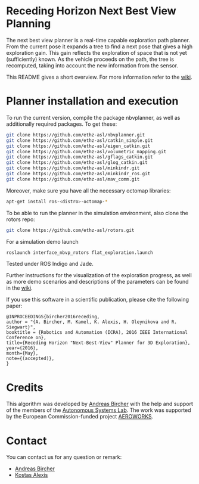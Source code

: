 # Receding Horizon Next Best View Planning

The next best view planner is a real-time capable exploration path planner. From the current pose it expands a tree to find a next pose that gives a high exploration gain. This gain reflects the exploration of space that is not yet (sufficiently) known. As the vehicle proceeds on the path, the tree is recomputed, taking into account the new information from the sensor.

This README gives a short overview. For more information refer to the [wiki](https://github.com/ethz-asl/nbvplanner/wiki).

# Planner installation and execution

To run the current version, compile the package nbvplanner, as well as additionally required packages. To get these:

```sh
git clone https://github.com/ethz-asl/nbvplanner.git
git clone https://github.com/ethz-asl/catkin_simple.git
git clone https://github.com/ethz-asl/eigen_catkin.git
git clone https://github.com/ethz-asl/volumetric_mapping.git
git clone https://github.com/ethz-asl/gflags_catkin.git
git clone https://github.com/ethz-asl/glog_catkin.git
git clone https://github.com/ethz-asl/minkindr.git
git clone https://github.com/ethz-asl/minkindr_ros.git
git clone https://github.com/ethz-asl/mav_comm.git
```

Moreover, make sure you have all the necessary octomap libraries:
```sh
apt-get install ros-<distro>-octomap-*
```

To be able to run the planner in the simulation environment, also clone the rotors repo:
```sh
git clone https://github.com/ethz-asl/rotors.git
```

For a simulation demo launch

```sh
roslaunch interface_nbvp_rotors flat_exploration.launch
```

Tested under ROS Indigo and Jade.

Further instructions for the visualization of the exploration progress, as well as more demo scenarios and descriptions of the parameters can be found in the [wiki](https://github.com/ethz-asl/nbvplanner/wiki).


If you use this software in a scientific publication, please cite the following paper:
```
@INPROCEEDINGS{bircher2016receding, 
author = "{A. Bircher, M. Kamel, K. Alexis, H. Oleynikova and R. Siegwart}",
booktitle = {Robotics and Automation (ICRA), 2016 IEEE International Conference on}, 
title={Receding Horizon "Next-Best-View" Planner for 3D Exploration},
year={2016}, 
month={May}, 
note={(accepted)}, 
}
```

# Credits

This algorithm was developed by [Andreas Bircher](mailto:bircher@gmx.ch) with the help and support of the members of the [Autonomous Systems Lab](http://www.asl.ethz.ch). The work was supported by the European Commission-funded project [AEROWORKS](http://www.aeroworks2020.eu/).

# Contact

You can contact us for any question or remark:
* [Andreas Bircher](mailto:bircher@gmx.ch)
* [Kostas Alexis](mailto:konstantinos.alexis@mavt.ethz.ch)
